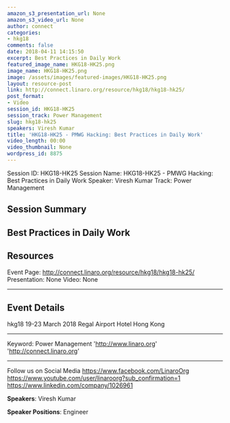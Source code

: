 ```yaml
---
amazon_s3_presentation_url: None
amazon_s3_video_url: None
author: connect
categories:
- hkg18
comments: false
date: 2018-04-11 14:15:50
excerpt: Best Practices in Daily Work
featured_image_name: HKG18-HK25.png
image_name: HKG18-HK25.png
image: /assets/images/featured-images/HKG18-HK25.png
layout: resource-post
link: http://connect.linaro.org/resource/hkg18/hkg18-hk25/
post_format:
- Video
session_id: HKG18-HK25
session_track: Power Management
slug: hkg18-hk25
speakers: Viresh Kumar
title: 'HKG18-HK25 - PMWG Hacking: Best Practices in Daily Work'
video_length: 00:00
video_thumbnail: None
wordpress_id: 8875
---
```


Session ID: HKG18-HK25
Session Name: HKG18-HK25 - PMWG Hacking: Best Practices in Daily Work
Speaker: Viresh Kumar
Track: Power Management

## Session Summary

## Best Practices in Daily Work

## Resources

Event Page: http://connect.linaro.org/resource/hkg18/hkg18-hk25/
Presentation: None
Video: None

---

## Event Details

hkg18
19-23 March 2018
Regal Airport Hotel Hong Kong

---

Keyword: Power Management
'http://www.linaro.org'
'http://connect.linaro.org'

---

Follow us on Social Media
https://www.facebook.com/LinaroOrg
https://www.youtube.com/user/linaroorg?sub_confirmation=1
https://www.linkedin.com/company/1026961

**Speakers**: Viresh Kumar

**Speaker Positions**: Engineer